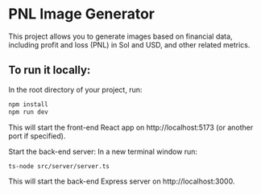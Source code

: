 # PNL Image Generator

This project allows you to generate images based on financial data, including profit and loss (PNL) in Sol and USD, and other related metrics.

## To run it locally:

In the root directory of your project, run:

```bash
npm install
npm run dev
```
This will start the front-end React app on http://localhost:5173 (or another port if specified).

Start the back-end server:
In a new terminal window run:

```bash
ts-node src/server/server.ts
```
This will start the back-end Express server on http://localhost:3000.
